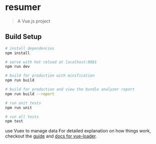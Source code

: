 # resumer

> A Vue.js project

## Build Setup

``` bash
# install dependencies
npm install

# serve with hot reload at localhost:8081
npm run dev

# build for production with minification
npm run build

# build for production and view the bundle analyzer report
npm run build --report

# run unit tests
npm run unit

# run all tests
npm test
``` 

use Vuex to manage data
For detailed explanation on how things work, checkout the [guide](http://vuejs-templates.github.io/webpack/) and [docs for vue-loader](http://vuejs.github.io/vue-loader).
